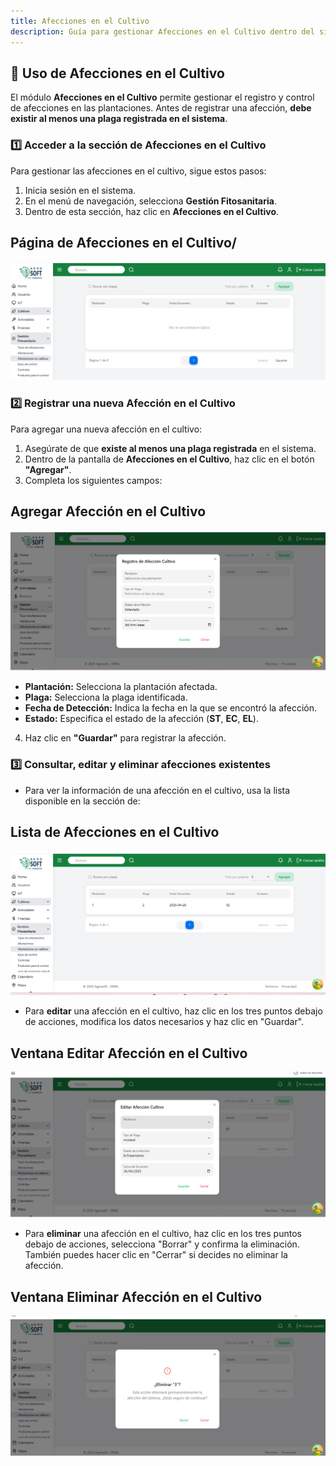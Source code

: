 ```yaml
---
title: Afecciones en el Cultivo
description: Guía para gestionar Afecciones en el Cultivo dentro del sistema
---
```


## 🌱 Uso de Afecciones en el Cultivo

El módulo **Afecciones en el Cultivo** permite gestionar el registro y control de afecciones en las plantaciones. Antes de registrar una afección, **debe existir al menos una plaga registrada en el sistema**.

### 1️⃣ **Acceder a la sección de Afecciones en el Cultivo**
Para gestionar las afecciones en el cultivo, sigue estos pasos:
1. Inicia sesión en el sistema.
2. En el menú de navegación, selecciona **Gestión Fitosanitaria**.
3. Dentro de esta sección, haz clic en **Afecciones en el Cultivo**.

## Página de Afecciones en el Cultivo/
![Captura de pantalla de afecciones en el cultivo](../../../../public/afecciones_cultic_%20pagina_principal.png)

### 2️⃣ **Registrar una nueva Afección en el Cultivo**
Para agregar una nueva afección en el cultivo:
1. Asegúrate de que **existe al menos una plaga registrada** en el sistema.
2. Dentro de la pantalla de **Afecciones en el Cultivo**, haz clic en el botón **"Agregar"**.
3. Completa los siguientes campos:

## Agregar Afección en el Cultivo
![Captura de pantalla agregar afecciones en el cultivo](../../../../public/afeccionescultivoagregar.png)

   - **Plantación:** Selecciona la plantación afectada.
   - **Plaga:** Selecciona la plaga identificada.
   - **Fecha de Detección:** Indica la fecha en la que se encontró la afección.
   - **Estado:** Especifica el estado de la afección (**ST**, **EC**, **EL**).

4. Haz clic en **"Guardar"** para registrar la afección.

### 3️⃣ **Consultar, editar y eliminar afecciones existentes**
- Para ver la información de una afección en el cultivo, usa la lista disponible en la sección de:

## Lista de Afecciones en el Cultivo
![Captura de pantalla](../../../../public/efecciones%20cultivo%20listar.png)

- Para **editar** una afección en el cultivo, haz clic en los tres puntos debajo de acciones, modifica los datos necesarios y haz clic en "Guardar".

## Ventana Editar Afección en el Cultivo
![Captura de pantalla](../../../../public/afeccionescultivoeditar.png)
- Para **eliminar** una afección en el cultivo, haz clic en los tres puntos debajo de acciones, selecciona "Borrar" y confirma la eliminación. También puedes hacer clic en "Cerrar" si decides no eliminar la afección.

## Ventana Eliminar Afección en el Cultivo
![Captura de pantalla](../../../../public/efeccioenes%20cultivo%20eliminar.png)

